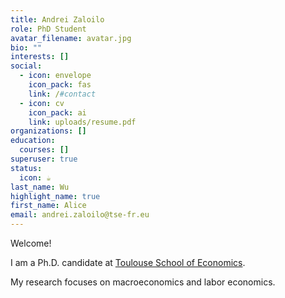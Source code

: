```yaml
---
title: Andrei Zaloilo
role: PhD Student
avatar_filename: avatar.jpg
bio: ""
interests: []
social:
  - icon: envelope
    icon_pack: fas
    link: /#contact
  - icon: cv
    icon_pack: ai
    link: uploads/resume.pdf
organizations: []
education:
  courses: []
superuser: true
status:
  icon: ☕️
last_name: Wu
highlight_name: true
first_name: Alice
email: andrei.zaloilo@tse-fr.eu
---
```

<!--StartFragment-->

Welcome!

I am a Ph.D. candidate at [Toulouse School of Economics](https://www.tse-fr.eu).

My research focuses on macroeconomics and labor economics.

<!--EndFragment-->